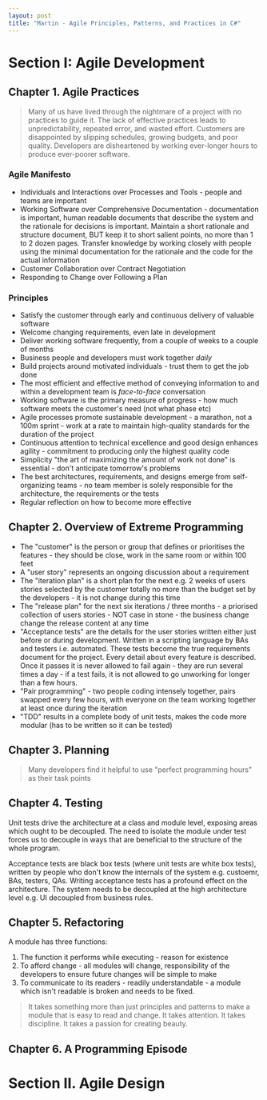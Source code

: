 ```yaml
---
layout: post
title: "Martin - Agile Principles, Patterns, and Practices in C#"
---
```

# Section I: Agile Development

## Chapter 1. Agile Practices

>Many of us have lived through the nightmare of a project with no practices to guide it. The lack of effective practices leads to unpredictability, repeated error, and wasted effort. Customers are disappointed by slipping schedules, growing budgets, and poor quality. Developers are disheartened by working ever-longer hours to produce ever-poorer software.

### Agile Manifesto

* Individuals and Interactions over Processes and Tools - people and teams are important
* Working Software over Comprehensive Documentation - documentation is important, human readable documents that describe the system and the rationale for decisions is important. Maintain a short rationale and structure document, BUT keep it to short salient points, no more than 1 to 2 dozen pages. Transfer knowledge by working closely with people using the minimal documentation for the rationale and the code for the actual information
* Customer Collaboration over Contract Negotiation
* Responding to Change over Following a Plan

### Principles
* Satisfy the customer through early and continuous delivery of valuable software
* Welcome changing requirements, even late in development
* Deliver working software frequently, from a couple of weeks to a couple of months
* Business people and developers must work together *daily*
* Build projects around motivated individuals - trust them to get the job done
* The most efficient and effective method of conveying information to and within a development team is *face-to-face* conversation
* Working software is the primary measure of progress - how much software meets the customer's need (not what phase etc)
* Agile processes promote sustainable development - a marathon, not a 100m sprint - work at a rate to maintain high-quality standards for the duration of the project
* Continuous attention to technical excellence and good design enhances agility - commitment to producing only the highest quality code
* Simplicity "the art of maximizing the amount of work not done" is essential - don't anticipate tomorrow's problems
* The best architectures, requirements, and designs emerge from self-organizing teams - no team member is solely responsible for the architecture, the requirements or the tests
* Regular reflection on how to become more effective

## Chapter 2. Overview of Extreme Programming

* The "customer" is the person or group that defines or prioritises the features - they should be close, work in the same room or within 100 feet
* A "user story" represents an ongoing discussion about a requirement
* The "iteration plan" is a short plan for the next e.g. 2 weeks of users stories selected by the customer totally no more than the budget set by the developers - it is not change during this time
* The "release plan" for the next six iterations / three months - a priorised collection of users stories - NOT case in stone - the business change change the release content at any time
* "Acceptance tests" are the details for the user stories written either just before or during development. Written in a scripting language by BAs and testers i.e. automated. These tests become the true requirements document for the project. Every detail about every feature is described. Once it passes it is never allowed to fail again - they are run several times a day - if a test fails, it is not allowed to go unworking for longer than a few hours.
* "Pair programming" - two people coding intensely together, pairs swapped every few hours, with everyone on the team working together at least once during the iteration
* "TDD" results in a complete body of unit tests, makes the code more modular (has to be written so it can be tested)

## Chapter 3. Planning

>Many developers find it helpful to use "perfect programming hours" as their task points

## Chapter 4. Testing

Unit tests drive the architecture at a class and module level, exposing areas which ought to be decoupled. The need to isolate the module under test forces us to decouple in ways that are beneficial to the structure of the whole program.

Acceptance tests are black box tests (where unit tests are white box tests), written by people who don't know the internals of the system e.g. custoemr, BAs, testers, QAs. Writing acceptance tests has a profound effect on the architecture. The system needs to be decoupled at the high architecture level e.g. UI decoupled from business rules.

## Chapter 5. Refactoring

A module has three functions:

1. The function it performs while executing - reason for existence
2. To afford change - all modules will change, responsibility of the developers to ensure future changes will be simple to make
3. To communicate to its readers - readily understandable - a module which isn't readable is broken and needs to be fixed.

>It takes something more than just principles and patterns to make a module that is easy to read and change. It takes attention. It takes discipline. It takes a passion for creating beauty.

## Chapter 6. A Programming Episode

# Section II. Agile Design


